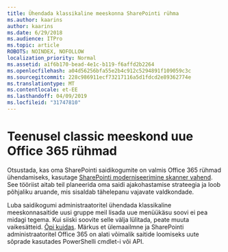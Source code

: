 ```yaml
---
title: Ühendada klassikaline meeskonna SharePointi rühma
ms.author: kaarins
author: kaarins
ms.date: 6/29/2018
ms.audience: ITPro
ms.topic: article
ROBOTS: NOINDEX, NOFOLLOW
localization_priority: Normal
ms.assetid: a1f6b170-bead-4e1c-b119-f6affd2b2264
ms.openlocfilehash: a04d56256bfa55e2b4c912c5294891f109059c3c
ms.sourcegitcommit: 228c986911ecf73217116a5d1fdcd2e89362774e
ms.translationtype: MT
ms.contentlocale: et-EE
ms.lasthandoff: 04/09/2019
ms.locfileid: "31747810"
---
```

# <a name="connect-classic-sharepoint-team-sites-to-new-office-365-groups"></a>Teenusel classic meeskond uue Office 365 rühmad

Otsustada, kas oma SharePointi saidikogumite on valmis Office 365 rühmad ühendamiseks, kasutage [SharePointi moderniseerimine skanner vahend](https://go.microsoft.com/fwlink/?linkid=873066). See tööriist aitab teil planeerida oma saidi ajakohastamise strateegia ja loob põhjaliku aruande, mis sisaldab tähelepanu vajavate valdkondade.
  
Luba saidikogumi administraatoritel ühendada klassikaline meeskonnasaitide uusi gruppe meil lisada uue menüükäsu soovi ei pea midagi tegema. Kui siiski soovite selle välja lülitada, peate muuta vaikesätteid. [Õpi kuidas](https://go.microsoft.com/fwlink/?linkid=2004316). Märkus et ülemaailmne ja SharePointi administraatoritel Office 365 on alati võimalik saitide loomiseks uute sõprade kasutades PowerShelli cmdlet-i või API.
  

